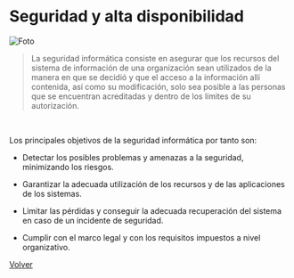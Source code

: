# Seguridad y alta disponibilidad
![Foto](https://unade.edu.mx/wp-content/uploads/2020/01/medidas-de-seguridad-inform%C3%A1tica-1.jpg)

>La seguridad informática consiste en asegurar que los recursos del sistema de información de una organización sean utilizados de la manera en que se decidió y que el acceso a la información allí contenida, así como su modificación, solo sea posible a las personas que se encuentran acreditadas y dentro de los límites de su autorización.


<br>

Los principales objetivos de la seguridad informática por tanto son:

+ Detectar los posibles problemas y amenazas a la seguridad, minimizando los riesgos.

+ Garantizar la adecuada utilización de los recursos y de las aplicaciones de los sistemas.

+ Limitar las pérdidas y conseguir la adecuada recuperación del sistema en caso de un incidente de seguridad.
+ Cumplir con el marco legal y con los requisitos impuestos a nivel organizativo.



[Volver](../README.md)